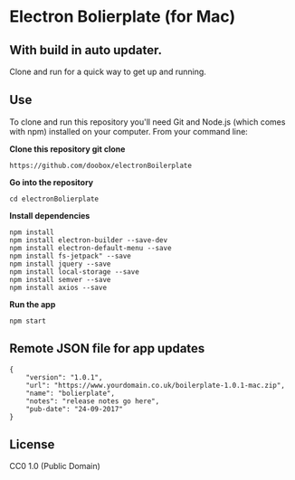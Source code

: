 # Electron Bolierplate (for Mac)

## With build in auto updater.


Clone and run for a quick way to get up and running.

## Use

To clone and run this repository you'll need Git and Node.js (which comes with npm) installed on your computer. From your command line:


**Clone this repository git clone**
```
https://github.com/doobox/electronBoilerplate
```
**Go into the repository**
```
cd electronBolierplate
```
**Install dependencies**
```
npm install
npm install electron-builder --save-dev
npm install electron-default-menu --save
npm install fs-jetpack" --save
npm install jquery --save
npm install local-storage --save
npm install semver --save
npm install axios --save
```

**Run the app**
```
npm start
```

## Remote JSON file for app updates
```
{
	"version": "1.0.1",
	"url": "https://www.yourdomain.co.uk/boilerplate-1.0.1-mac.zip",
	"name": "bolierplate",
	"notes": "release notes go here",
	"pub-date": "24-09-2017"
}
```

## License

CC0 1.0 (Public Domain)
